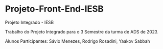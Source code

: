 # Projeto-Front-End-IESB
Projeto Integrado - IESB

Trabalho do Projeto Integrado para o 3 Semestre da turma de ADS de 2023.

Alunos Participantes: Sávio Menezes, Rodrigo Rosadini, Yaakov Sabbah
